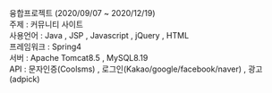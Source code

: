 융합프로젝트 (2020/09/07 ~ 2020/12/19) </br>
주제 : 커뮤니티 사이트</br>
사용언어 : Java , JSP , Javascript , jQuery , HTML</br>
프레임워크 : Spring4</br>
서버 : Apache Tomcat8.5 , MySQL8.19</br>
API : 문자인증(Coolsms) , 로그인(Kakao/google/facebook/naver) , 광고(adpick)</br>
